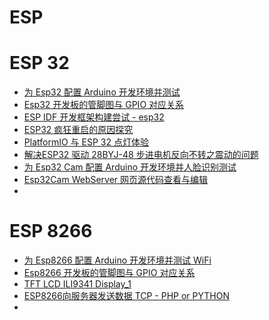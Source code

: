 # ESP

# ESP 32

- [为 Esp32 配置 Arduino 开发环境并测试](/hackaday/esp32/arduino.md)
- [Esp32 开发板的管脚图与 GPIO 对应关系](/hackaday/esp32/32pin.md)
- [ESP IDF 开发框架构建尝试 - esp32](/hackaday/esp32/espidf.md)
- [ESP32 疯狂重启的原因探究](/hackaday/esp32/mcureboot.md)
- [PlatformIO 与 ESP 32 点灯体验](/hackaday/esp32/espPlatformIO.md)
- [解决ESP32 驱动 28BYJ-48 步进电机反向不转之震动的问题](/hackaday/esp32/stepmotor28BYJ.md)
- [为 Esp32 Cam 配置 Arduino 开发环境并人脸识别测试](/hackaday/esp32/esp32cam.md)
- [Esp32Cam WebServer 网页源代码查看与编辑](/hackaday/esp32/esp32camWeb.md)
- [](/hackaday/esp32/.md)

# ESP 8266

- [为 Esp8266 配置 Arduino 开发环境并测试 WiFi](/hackaday/esp8266/arduino.md)
- [Esp8266 开发板的管脚图与 GPIO 对应关系](/hackaday/esp8266/8266pin.md)
- [TFT LCD ILI9341 Display_1](/hackaday/esp8266/TFT-LCD-ILI9341-Display-1.md)
- [ESP8266向服务器发送数据 TCP - PHP or PYTHON](/hackaday/esp8266/ESP8266向服务器发送数据-PHP-or-PYTHON.md)
- [](/hackaday/esp8266/.md)

